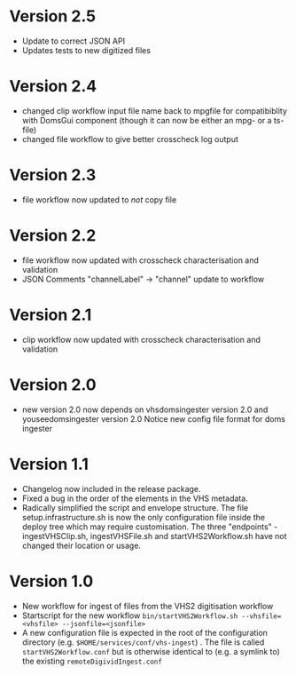Version 2.5
===========
* Update to correct JSON API
* Updates tests to new digitized files

Version 2.4
===========
* changed clip workflow input file name back to mpgfile for compatibiblity with DomsGui component (though it can now be either an mpg- or a ts-file)
* changed file workflow to give better crosscheck log output

Version 2.3
===========
* file workflow now updated to _not_ copy file

Version 2.2
===========
* file workflow now updated with crosscheck characterisation and validation
* JSON Comments "channelLabel" -> "channel" update to workflow

Version 2.1
===========
* clip workflow now updated with crosscheck characterisation and validation

Version 2.0
===========
* new version 2.0 now depends on vhsdomsingester version 2.0 and youseedomsingester version 2.0
Notice new config file format for doms ingester

Version 1.1
===========
* Changelog now included in the release package.
* Fixed a bug in the order of the elements in the VHS metadata.
* Radically simplified the script and envelope structure. The file setup.infrastructure.sh is now the only configuration file inside the deploy
tree which may require customisation. The three "endpoints" - ingestVHSClip.sh, ingestVHSFile.sh and startVHS2Workflow.sh have not changed their
location or usage.

Version 1.0
===========

* New workflow for ingest of files from the VHS2 digitisation workflow
* Startscript for the new workflow `bin/startVHS2Workflow.sh --vhsfile=<vhsfile> --jsonfile=<jsonfile>`
* A new configuration file is expected in the root of the configuration directory (e.g. `$HOME/services/conf/vhs-ingest`) . The file is
called `startVHS2Workflow.conf` but is otherwise identical to (e.g. a symlink to) the existing `remoteDigividIngest.conf`
 
